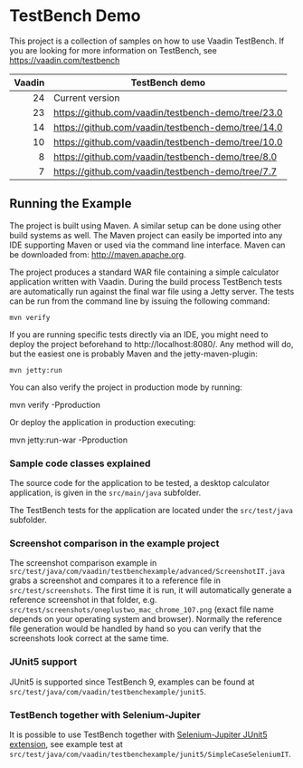 # TestBench Demo

This project is a collection of samples on how to use Vaadin TestBench.
If you are looking for more information on TestBench, see https://vaadin.com/testbench

|         Vaadin | TestBench demo                                     |
|---------------:|----------------------------------------------------|
|             24 | Current version                                    |
|             23 | https://github.com/vaadin/testbench-demo/tree/23.0 |
|             14 | https://github.com/vaadin/testbench-demo/tree/14.0 |
|             10 | https://github.com/vaadin/testbench-demo/tree/10.0 |
|              8 | https://github.com/vaadin/testbench-demo/tree/8.0  |
|              7 | https://github.com/vaadin/testbench-demo/tree/7.7  |

## Running the Example

The project is built using Maven. A similar setup can be done using other build systems as well.
The Maven project can easily be imported into any IDE supporting
Maven or used via the command line interface. Maven can be downloaded from:
http://maven.apache.org.

The project produces a standard WAR file containing a simple calculator application written with Vaadin.
During the build process TestBench tests are automatically run against the final
war file using a Jetty server. The tests can be run from the
command line by issuing the following command:

	mvn verify

If you are running specific tests directly via an IDE, you might need to deploy the
project beforehand to http://localhost:8080/. Any method will do, but the easiest
one is probably Maven and the jetty-maven-plugin:

	mvn jetty:run

You can also verify the project in production mode by running:

  mvn verify -Pproduction

Or deploy the application in production executing:

  mvn jetty:run-war -Pproduction

### Sample code classes explained

The source code for the application to be tested, a desktop calculator
application, is given in the `src/main/java` subfolder.

The TestBench tests for the application are located under the
`src/test/java` subfolder.

### Screenshot comparison in the example project

The screenshot comparison example in `src/test/java/com/vaadin/testbenchexample/advanced/ScreenshotIT.java` grabs a screenshot and compares it to a reference file in `src/test/screenshots`. The first time it is run, it will automatically generate a reference screenshot in that folder, e.g. `src/test/screenshots/oneplustwo_mac_chrome_107.png` (exact file name depends on your operating system and browser). Normally the reference file generation would be handled by hand so you can verify that the screenshots look correct at the same time.

### JUnit5 support
JUnit5 is supported since TestBench 9, examples can be found at `src/test/java/com/vaadin/testbenchexample/junit5`.

### TestBench together with Selenium-Jupiter
It is possible to use TestBench together with <a href="https://bonigarcia.dev/selenium-jupiter/">Selenium-Jupiter JUnit5 extension</a>, see example test at `src/test/java/com/vaadin/testbenchexample/junit5/SimpleCaseSeleniumIT`.
